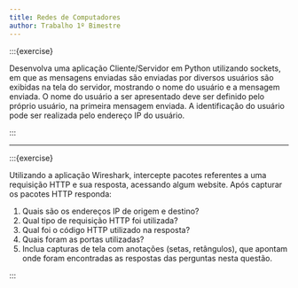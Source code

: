 ```yaml
---
title: Redes de Computadores
author: Trabalho 1º Bimestre
---
```


:::{exercise}

Desenvolva uma aplicação Cliente/Servidor em Python utilizando sockets, em que as mensagens enviadas são enviadas por diversos usuários são exibidas na tela do servidor, mostrando o nome do usuário e a mensagem enviada. O nome do usuário a ser apresentado deve ser definido pelo próprio usuário, na primeira mensagem enviada. A identificação do usuário pode ser realizada pelo endereço IP do usuário.

:::

---

:::{exercise}

Utilizando a aplicação Wireshark, intercepte pacotes referentes a uma requisição HTTP e sua resposta, acessando algum website. Após capturar os pacotes HTTP responda:

1. Quais são os endereços IP de origem e destino?
2. Qual tipo de requisição HTTP foi utilizada?
3. Qual foi o código HTTP utilizado na resposta?
4. Quais foram as portas utilizadas?
5. Inclua capturas de tela com anotações (setas, retângulos), que apontam onde foram encontradas as respostas das perguntas nesta questão.

:::

